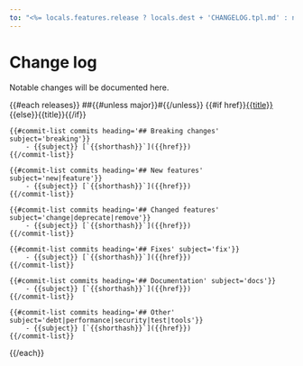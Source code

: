 ```yaml
---
to: "<%= locals.features.release ? locals.dest + 'CHANGELOG.tpl.md' : null %>"
---
```

# Change log

Notable changes will be documented here.

{{#each releases}}
    ##{{#unless major}}#{{/unless}} {{#if href}}[{{title}}]({{href}}){{else}}{{title}}{{/if}}

    {{#commit-list commits heading='## Breaking changes' subject='breaking'}}
        - {{subject}} [`{{shorthash}}`]({{href}})
    {{/commit-list}}

    {{#commit-list commits heading='## New features' subject='new|feature'}}
        - {{subject}} [`{{shorthash}}`]({{href}})
    {{/commit-list}}

    {{#commit-list commits heading='## Changed features' subject='change|deprecate|remove'}}
        - {{subject}} [`{{shorthash}}`]({{href}})
    {{/commit-list}}

    {{#commit-list commits heading='## Fixes' subject='fix'}}
        - {{subject}} [`{{shorthash}}`]({{href}})
    {{/commit-list}}

    {{#commit-list commits heading='## Documentation' subject='docs'}}
        - {{subject}} [`{{shorthash}}`]({{href}})
    {{/commit-list}}

    {{#commit-list commits heading='## Other' subject='debt|performance|security|test|tools'}}
        - {{subject}} [`{{shorthash}}`]({{href}})
    {{/commit-list}}
{{/each}}
